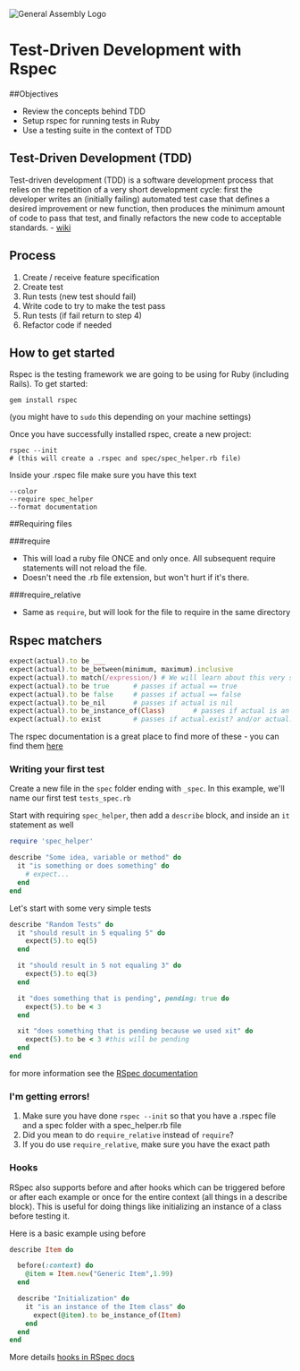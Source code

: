 ![General Assembly Logo](http://i.imgur.com/ke8USTq.png)

# Test-Driven Development with Rspec

##Objectives

* Review the concepts behind TDD
* Setup rspec for running tests in Ruby
* Use a testing suite in the context of TDD

## Test-Driven Development (TDD)

Test-driven development (TDD) is a software development process that relies on the repetition of a very short development cycle: first the developer writes an (initially failing) automated test case that defines a desired improvement or new function, then produces the minimum amount of code to pass that test, and finally refactors the new code to acceptable standards. - [wiki](http://en.wikipedia.org/wiki/Test-driven_development)

## Process
1. Create / receive feature specification
2. Create test
3. Run tests (new test should fail)
4. Write code to try to make the test pass
5. Run tests (if fail return to step 4)
6. Refactor code if needed

## How to get started

Rspec is the testing framework we are going to be using for Ruby (including Rails). To get started:

```
gem install rspec
```

(you might have to `sudo` this depending on your machine settings)

Once you have successfully installed rspec, create a new project:

```
rspec --init 
# (this will create a .rspec and spec/spec_helper.rb file)
```

Inside your .rspec file make sure you have this text

```
--color
--require spec_helper
--format documentation
```

##Requiring files

###require
* This will load a ruby file ONCE and only once. All subsequent require statements will not reload the file.
* Doesn't need the .rb file extension, but won't hurt if it's there.

###require_relative
* Same as `require`, but will look for the file to require in the same directory

## Rspec matchers

```ruby
expect(actual).to be ___
expect(actual).to be_between(minimum, maximum).inclusive
expect(actual).to match(/expression/) # We will learn about this very soon!
expect(actual).to be true      # passes if actual == true
expect(actual).to be false     # passes if actual == false
expect(actual).to be_nil       # passes if actual is nil
expect(actual).to be_instance_of(Class)       # passes if actual is an instance of a certain Class
expect(actual).to exist        # passes if actual.exist? and/or actual.exists? are truthy
```

The rspec documentation is a great place to find more of these - you can find them [here](https://www.relishapp.com/rspec/rspec-expectations/v/3-1/docs/built-in-matchers)

### Writing your first test

Create a new file in the `spec` folder ending with `_spec`. In this example, we'll name our first test `tests_spec.rb`

Start with requiring `spec_helper`, then add a `describe` block, and inside an `it` statement as well

```ruby
require 'spec_helper'

describe "Some idea, variable or method" do
  it "is something or does something" do
    # expect...
  end
end
```

Let's start with some very simple tests

```ruby
describe "Random Tests" do
  it "should result in 5 equaling 5" do
    expect(5).to eq(5)
  end

  it "should result in 5 not equaling 3" do
    expect(5).to eq(3)
  end

  it "does something that is pending", pending: true do
    expect(5).to be < 3
  end

  xit "does something that is pending because we used xit" do
    expect(5).to be < 3 #this will be pending
  end
end
```

for more information see the [RSpec documentation](https://www.relishapp.com/rspec/rspec-core/docs/)

### I'm getting errors!

1. Make sure you have done `rspec --init` so that you have a .rspec file and a spec folder with a spec_helper.rb file
2. Did you mean to do `require_relative` instead of `require`?
3. If you do use `require_relative`, make sure you have the exact path



### Hooks

RSpec also supports before and after hooks which can be triggered before or after each example or once for the entire context (all things in a describe block). This is useful for doing things like initializing an instance of a class before testing it.

Here is a basic example using before

```ruby
describe Item do

  before(:context) do
    @item = Item.new("Generic Item",1.99)
  end

  describe "Initialization" do
    it "is an instance of the Item class" do
      expect(@item).to be_instance_of(Item)
    end
  end
end
```

More details [hooks in RSpec docs](https://www.relishapp.com/rspec/rspec-core/docs/hooks/before-and-after-hooks)